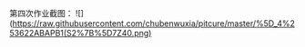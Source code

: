 第四次作业截图：
![](https://raw.githubusercontent.com/chubenwuxia/pitcure/master/%5D_4%253622ABAPB1(S2%7B%5D7Z40.png)
